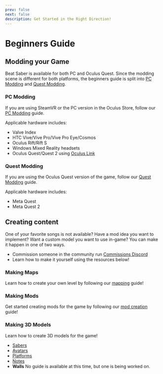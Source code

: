 ```yaml
---
prev: false
next: false
description: Get Started in the Right Direction!
---
```


# Beginners Guide

## Modding your Game

Beat Saber is available for both PC and Oculus Quest. Since the modding scene is different for both platforms,
the beginners guide is split into [PC Modding](#pc-modding) and [Quest Modding](#quest-modding).

### PC Modding

If you are using SteamVR or the PC version in the Oculus Store, follow our [PC Modding](./pc-modding.md) guide.

Applicable hardware includes:

- Valve Index
- HTC Vive/Vive Pro/Vive Pro Eye/Cosmos
- Oculus Rift/Rift S
- Windows Mixed Reality headsets
- Oculus Quest/Quest 2 using [Oculus Link](https://support.oculus.com/444256562873335/)

### Quest Modding

If you are using the Oculus Quest version of the game, follow our [Quest Modding](./quest-modding.md) guide.

Applicable hardware includes:

- Meta Quest
- Meta Quest 2

## Creating content

One of your favorite songs is not available? Have a mod idea you want to implement? Want a custom model you want to use in-game?
You can make it happen in one of two ways.

- Commission someone in the community run [Commissions Discord](https://discord.gg/e4f3WBBVnr)
- Learn how to make it yourself using the resources below!

### Making Maps

Learn how to create your own level by following our [mapping](./mapping/) guide!

### Making Mods

Get started creating mods for the game by following our [mod creation](./modding/) guide!

### Making 3D Models

Learn how to create 3D models for the game!

- [Sabers](./models/sabers-guide.md)
- [Avatars](./models/avatars-guide.md)
- [Platforms](./models/platforms-guide.md)
- [Notes](./models/notes-guide.md)
- **Walls** No guide is available at this time, but one is being worked on.
